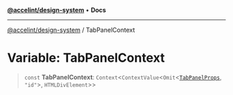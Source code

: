 [**@accelint/design-system**](../README.md) • **Docs**

***

[@accelint/design-system](../README.md) / TabPanelContext

# Variable: TabPanelContext

> `const` **TabPanelContext**: `Context`\<`ContextValue`\<`Omit`\<[`TabPanelProps`](../type-aliases/TabPanelProps.md), `"id"`\>, `HTMLDivElement`\>\>
